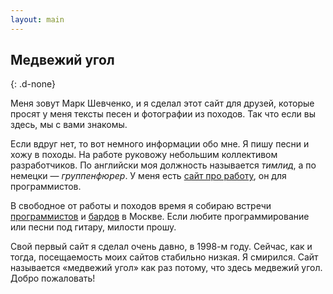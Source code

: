 ```yaml
---
layout: main
---
```


## Медвежий угол
{: .d-none}

Меня зовут Марк Шевченко, и я сделал этот сайт для друзей, которые просят у меня тексты песен и фотографии из походов.
Так что если вы здесь, мы с вами знакомы.

Если вдруг нет, то вот немного информации обо мне. Я пишу песни и хожу в походы. На работе руковожу небольшим
коллективом разработчиков. По английски моя должность называется *тимлид*, а по немецки&nbsp;&mdash; *группенфюрер*. У
меня есть <a href="http://markshevchenko.pro">сайт про работу</a>, он для программистов.

В свободное от работы и походов время я собираю встречи <a href="http://prog.msk.ru">программистов</a>
и <a href="https://www.meetup.com/ru-RU/bardmsk/">бардов</a> в Москве. Если любите программирование или песни под гитару,
милости прошу.

Свой первый сайт я сделал очень давно, в 1998-м году. Сейчас, как и тогда, посещаемость моих сайтов стабильно низкая.
Я смирился. Сайт называется &laquo;медвежий угол&raquo; как раз потому, что здесь медвежий угол. Добро пожаловать!
